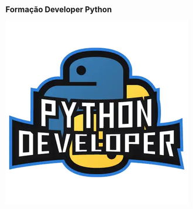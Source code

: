 ## Formação Developer Python

![Formação Developer Python](https://raw.githubusercontent.com/Wilhiamjr/CursoPython/main/FormacaoPythonDeveloper.webp)
